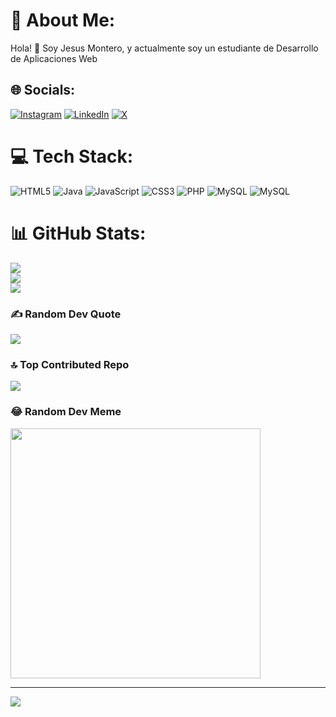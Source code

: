 # 💫 About Me:
Hola! 👋 Soy Jesus Montero, y actualmente soy un estudiante de Desarrollo de Aplicaciones Web


## 🌐 Socials:
[![Instagram](https://img.shields.io/badge/Instagram-%23E4405F.svg?logo=Instagram&logoColor=white)](https://instagram.com/chechumontero) 
[![LinkedIn](https://img.shields.io/badge/LinkedIn-%230077B5.svg?logo=linkedin&logoColor=white)](https://linkedin.com/in/JesusMonteroCarrascoso) 
[![X](https://img.shields.io/badge/X-black.svg?logo=X&logoColor=white)](https://x.com/chechuriia) 

# 💻 Tech Stack:
![HTML5](https://img.shields.io/badge/html5-%23E34F26.svg?style=for-the-badge&logo=html5&logoColor=white) ![Java](https://img.shields.io/badge/java-%23ED8B00.svg?style=for-the-badge&logo=openjdk&logoColor=white) ![JavaScript](https://img.shields.io/badge/javascript-%23323330.svg?style=for-the-badge&logo=javascript&logoColor=%23F7DF1E) ![CSS3](https://img.shields.io/badge/css3-%231572B6.svg?style=for-the-badge&logo=css3&logoColor=white) ![PHP](https://img.shields.io/badge/php-%23777BB4.svg?style=for-the-badge&logo=php&logoColor=white) ![MySQL](https://img.shields.io/badge/mysql-%2300000f.svg?style=for-the-badge&logo=mysql&logoColor=white) ![MySQL](https://img.shields.io/badge/mysql-%2300000f.svg?style=for-the-badge&logo=mysql&logoColor=white)
# 📊 GitHub Stats:
![](https://github-readme-stats.vercel.app/api?username=chechuria&theme=dark&hide_border=false&include_all_commits=false&count_private=false)<br/>
![](https://github-readme-streak-stats.herokuapp.com/?user=chechuria&theme=dark&hide_border=false)<br/>
![](https://github-readme-stats.vercel.app/api/top-langs/?username=chechuria&theme=dark&hide_border=false&include_all_commits=false&count_private=false&layout=compact)

### ✍️ Random Dev Quote
![](https://quotes-github-readme.vercel.app/api?type=horizontal&theme=radical)

### 🔝 Top Contributed Repo
![](https://github-contributor-stats.vercel.app/api?username=chechuria&limit=5&theme=dark&combine_all_yearly_contributions=true)

### 😂 Random Dev Meme
<img src='https://randommeme-five.vercel.app/' style="height: 400px;"/>

---
[![](https://visitcount.itsvg.in/api?id=chechuria&icon=0&color=0)](https://visitcount.itsvg.in)

<!-- Proudly created with GPRM ( https://gprm.itsvg.in ) -->
